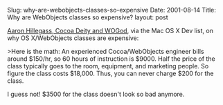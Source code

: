 Slug: why-are-webobjects-classes-so-expensive
Date: 2001-08-14
Title: Why are WebObjects classes so expensive?
layout: post

<a href="http://www.bignerdranch.com/">Aaron Hillegass, Cocoa Deity and WOGod</a>, via the Mac OS X Dev list, on why OS X/WebObjects classes are expensive:<p>

&gt;Here is the math: An experienced Cocoa/WebObjects engineer bills around $150/hr,  so 60 hours of instruction is $9000.  Half the price of the class typically goes to the room, equipment, and marketing people.  So figure the class costs $18,000.  Thus,  you can never charge $200 for the class.

I guess not! $3500 for the class doesn&#39;t look so bad anymore.</p>
